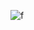 
![f](https://user-images.githubusercontent.com/95606753/158788173-0cc67de6-e9f1-4808-bca1-5f12e17f2d6d.gif)
